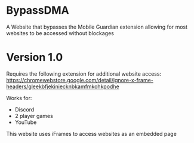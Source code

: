# BypassDMA
A Website that bypasses the Mobile Guardian extension allowing for most websites to be accessed without blockages

# Version 1.0
Requires the following extension for additional website access:
https://chromewebstore.google.com/detail/ignore-x-frame-headers/gleekbfjekiniecknbkamfmkohkpodhe

Works for:
- Discord
- 2 player games
- YouTube

This website uses iFrames to access websites as an embedded page
